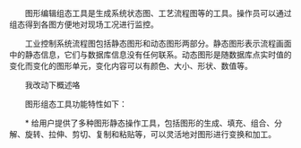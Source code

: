 　　图形编辑组态工具是生成系统状态图、工艺流程图等的工具。操作员可以通过组态得到各图方便地对现场工况进行监控。

　　工业控制系统流程图包括静态图形和动态图形两部分。静态图形表示流程画面中的静态信息，它们与数据库信息没有任何联系。动态图形是随数据库点实时值的变化而变化的图形单元，变化内容可以有颜色、大小、形状、数值等。

　　我改动下概述咯

　　图形组态工具功能特性如下：


　　* 给用户提供了多种图形静态操作工具，包括图形的生成、填充、组合、分解、旋转、拉伸、剪切、复制和粘贴等，可以灵活地对图形进行变换和加工。
